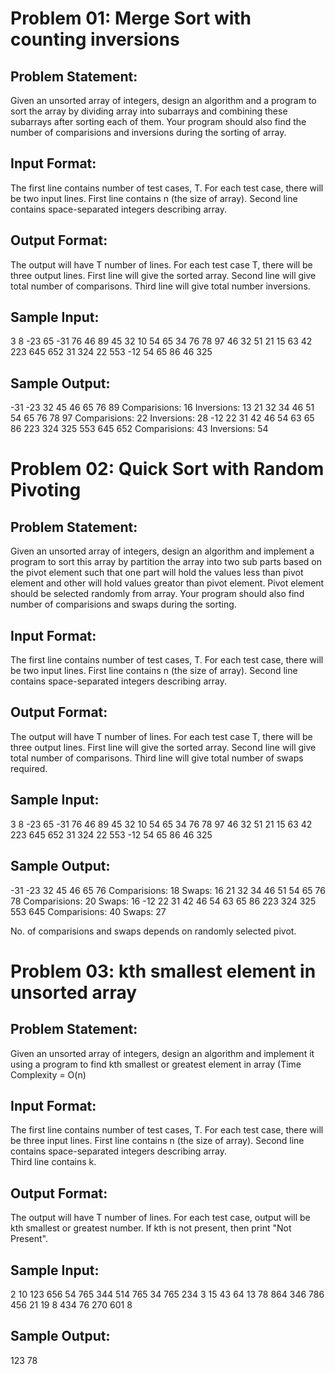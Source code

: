 # Problem 01: Merge Sort with counting inversions

## Problem Statement:
Given an unsorted array of integers, design an algorithm and a program to sort the array by dividing array into subarrays and combining these subarrays after sorting each of them. Your program should also find the number of comparisions and inversions during the sorting of array.

## Input Format:
The first line contains number of test cases, T.
For each test case, there will be two input lines.
First line contains n (the size of array).
Second line contains space-separated integers describing array.

## Output Format:
The output will have T number of lines.
For each test case T, there will be three output lines.
First line will give the sorted array.
Second line will give total number of comparisons.
Third line will give total number inversions.

## Sample Input:
3
8
-23 65 -31 76 46 89 45 32
10
54 65 34 76 78 97 46 32 51 21
15
63 42 223 645 652 31 324 22 553 -12 54 65 86 46 325

## Sample Output:
-31 -23 32 45 46 65 76 89 
Comparisions: 16
Inversions: 13
21 32 34 46 51 54 65 76 78 97 
Comparisions: 22
Inversions: 28
-12 22 31 42 46 54 63 65 86 223 324 325 553 645 652 
Comparisions: 43
Inversions: 54

  

# Problem 02: Quick Sort with Random Pivoting

## Problem Statement:
Given an unsorted array of integers, design an algorithm and implement a program to sort this array by partition the array into two sub parts based on the pivot element such that one part will hold the values less than pivot element and other will hold values greator than pivot element. Pivot element should be selected randomly from array. Your program should also find number of comparisions and swaps during the sorting.

## Input Format:
The first line contains number of test cases, T.
For each test case, there will be two input lines.
First line contains n (the size of array).
Second line contains space-separated integers describing array.

## Output Format:
The output will have T number of lines.
For each test case T, there will be three output lines.
First line will give the sorted array.
Second line will give total number of comparisons.
Third line will give total number of swaps required.

## Sample Input:
3
8
-23 65 -31 76 46 89 45 32
10
54 65 34 76 78 97 46 32 51 21
15
63 42 223 645 652 31 324 22 553 -12 54 65 86 46 325

## Sample Output:
-31 -23 32 45 46 65 76 
Comparisions: 18
Swaps: 16
21 32 34 46 51 54 65 76 78 
Comparisions: 20
Swaps: 16
-12 22 31 42 46 54 63 65 86 223 324 325 553 645 
Comparisions: 40
Swaps: 27

No. of comparisions and swaps depends on randomly selected pivot.

  

# Problem 03: kth smallest element in unsorted array

## Problem Statement:
Given an unsorted array of integers, design an algorithm and implement it using a program to find kth smallest or greatest element in array (Time Complexity = O(n)

## Input Format:
The first line contains number of test cases, T.
For each test case, there will be three input lines.
First line contains n (the size of array).
Second line contains space-separated integers describing array.\
Third line contains k.

## Output Format:
The output will have T number of lines.
For each test case, output will be kth smallest or greatest number. If kth is not present, then print "Not Present".

## Sample Input:
2
10
123 656 54 765 344 514 765 34 765 234
3
15
43 64 13 78 864 346 786 456 21 19 8 434 76 270 601
8

## Sample Output:
123
78
